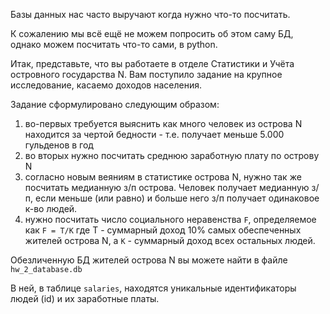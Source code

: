 Базы данных нас часто выручают когда нужно что-то посчитать.

К сожалению мы всё ещё не можем попросить об этом саму БД, однако можем посчитать что-то сами, в python.

Итак, представьте, что вы работаете в отделе Статистики и Учёта островного государства N. Вам поступило задание на крупное
исследование, касаемо доходов населения.

Задание сформулировано следующим образом:

1. во-первых требуется выяснить как много человек из острова N находится за чертой бедности - т.е. получает меньше 5.000
   гульденов в год
2. во вторых нужно посчитать среднюю заработную плату по острову N
3. согласно новым веяниям в статистике острова N, нужно так же посчитать медианную з/п острова. Человек получает
   медианную з/п, если меньше (или равно) и больше него з/п получает одинаковое к-во людей.
4. нужно посчитать число социального неравенства `F`, определяемое как `F = T/K` где T - суммарный доход 10% самых
   обеспеченных жителей острова N, а `K` - суммарный доход всех остальных людей.

Обезличенную БД жителей острова N вы можете найти в файле `hw_2_database.db`

В ней, в таблице `salaries`, находятся уникальные идентификаторы людей (id) и их заработные платы.
